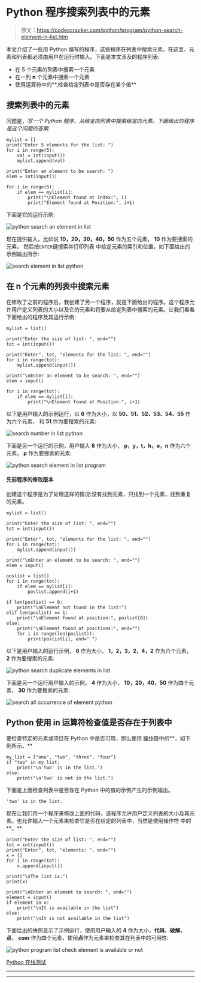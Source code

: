 # Python 程序搜索列表中的元素

> 原文：<https://codescracker.com/python/program/python-search-element-in-list.htm>

本文介绍了一些用 Python 编写的程序，这些程序在列表中搜索元素。在这里，元素和列表都必须由用户在运行时输入。下面是本文涉及的程序列表:

*   在 5 个元素的列表中搜索一个元素
*   在一列 **n** 个元素中搜索一个元素
*   使用运算符中的**,检查给定列表中是否存在某个值**

## 搜索列表中的元素

问题是，*写一个 Python 程序，从给定的列表中搜索给定的元素。下面给出的程序是这个问题的答案:*

```
mylist = []
print("Enter 5 elements for the list: ")
for i in range(5):
    val = int(input())
    mylist.append(val)

print("Enter an element to be search: ")
elem = int(input())

for i in range(5):
    if elem == mylist[i]:
        print("\nElement found at Index:", i)
        print("Element found at Position:", i+1)
```

下面是它的运行示例:

![python search an element in list](img/b7b60f9033ca77df962e0f2d1597b5f6.png)

现在提供输入，比如说 **10，20，30，40，50** 作为五个元素， **10** 作为要搜索的元素， 然后按`ENTER`键搜索并打印列表 中给定元素的索引和位置，如下面给出的示例输出所示:

![search element in list python](img/a9c6f051f249d008b470d457bf6354f5.png)

## 在 n 个元素的列表中搜索元素

在修改了之前的程序后，我创建了另一个程序，就是下面给出的程序。这个程序允许用户定义列表的大小以及它的元素和将要从给定列表中搜索的元素。让我们看看下面给出的程序及其运行示例:

```
mylist = list()

print("Enter the size of list: ", end="")
tot = int(input())

print("Enter", tot, "elements for the list: ", end="")
for i in range(tot):
    mylist.append(input())

print("\nEnter an element to be search: ", end="")
elem = input()

for i in range(tot):
    if elem == mylist[i]:
        print("\nElement found at Position:", i+1)
```

以下是用户输入的示例运行，以 **6** 作为大小，以 **50、51、52、53、54、55** 作为六个元素， 和 **51** 作为要搜索的元素:

![search number in list python](img/020fcde8a79134f8d76c7d6f90823dca.png)

下面是另一个运行的示例，用户输入 **6** 作为大小， **p，y，t，h，o，n** 作为六个元素， **p** 作为要搜索的元素:

![python search element in list program](img/f7507dde124894e43b592054017bb5e3.png)

#### 先前程序的修改版本

创建这个程序是为了处理这样的情况:没有找到元素，只找到一个元素，找到重复的元素。

```
mylist = list()

print("Enter the size of list: ", end="")
tot = int(input())

print("Enter", tot, "elements for the list: ", end="")
for i in range(tot):
    mylist.append(input())

print("\nEnter an element to be search: ", end="")
elem = input()

poslist = list()
for i in range(tot):
    if elem == mylist[i]:
        poslist.append(i+1)

if len(poslist) == 0:
    print("\nElement not found in the list!")
elif len(poslist) == 1:
    print("\nElement found at position:", poslist[0])
else:
    print("\nElement found at positions:", end="")
    for i in range(len(poslist)):
        print(poslist[i], end=" ")
```

以下是用户输入的运行示例， **6** 作为大小， **1，2，3，2，4，2** 作为六个元素， **2** 作为要搜索的元素:

![python search duplicate elements in list](img/b10b9ed194a9c301d4a5b04166810f2c.png)

下面是另一个运行用户输入的示例， **4** 作为大小， **10，20，40，50** 作为四个元素， **30** 作为要搜索的元素:

![search all occurrence of element python](img/692ac83b2487617a570800205787b3e4.png)

## Python 使用 in 运算符检查值是否存在于列表中

要检查特定的元素或项目在 Python 中是否可用，那么使用 [操作符](/python/python-operators.htm)中的**，如下例所示。**

```
my_list = ["one", "two", "three", "four"]
if "two" in my_list:
    print("\n'two' is in the list.")
else:
    print("\n'two' is not in the list.")
```

下面是上面检查列表中是否存在 Python 中的值的示例产生的示例输出。

```
'two' is in the list.
```

现在让我们用一个程序来修改上面的代码，该程序允许用户定义列表的大小及其元素。也允许输入一个元素来检查它是否在给定的列表中，当然是使用操作符 中的**。**

```
print("Enter the size of list: ", end="")
tot = int(input())
print("Enter", tot, "elements: ", end="")
x = []
for i in range(tot):
    x.append(input())

print("\nThe list is:")
print(x)

print("\nEnter an element to search: ", end="")
element = input()
if element in x:
    print("\nIt is available in the list")
else:
    print("\nIt is not available in the list")
```

下面给出的快照显示了示例运行，使用用户输入的 **4** 作为大小，**代码**，**破解**， **点**， **com** 作为四个元素，使用**点**作为元素来检查其在列表中的可用性:

![python program list check element is available or not](img/7adbc2096c7f6bb0fb45b9d7648703a7.png)

[Python 在线测试](/exam/showtest.php?subid=10)

* * *

* * *